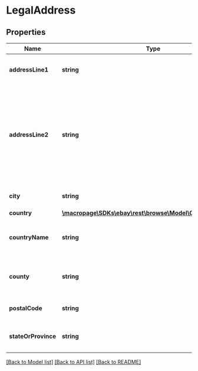 # LegalAddress

## Properties
Name | Type | Description | Notes
------------ | ------------- | ------------- | -------------
**addressLine1** | **string** | The first line of the street address. | [optional] 
**addressLine2** | **string** | The second line of the street address. This field is not always used, but can be used for &#39;Suite Number&#39; or &#39;Apt Number&#39;. | [optional] 
**city** | **string** | The city of the address. | [optional] 
**country** | [**\macropage\SDKs\ebay\rest\browse\Model\CountryCodeEnum**](CountryCodeEnum.md) |  | [optional] 
**countryName** | **string** | The name of the country of the address. | [optional] 
**county** | **string** | The name of the county of the address. | [optional] 
**postalCode** | **string** | The postal code of the address. | [optional] 
**stateOrProvince** | **string** | The state or province of the address. | [optional] 

[[Back to Model list]](../README.md#documentation-for-models) [[Back to API list]](../README.md#documentation-for-api-endpoints) [[Back to README]](../README.md)


